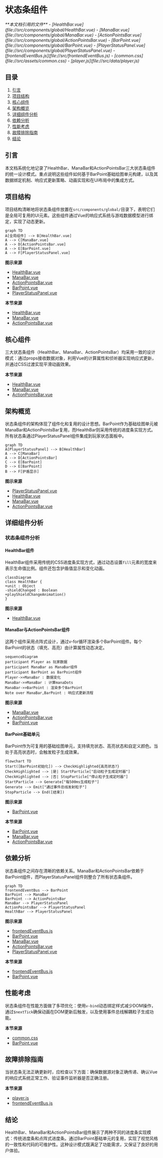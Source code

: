 # 状态条组件

<cite>
**本文档引用的文件**  
- [HealthBar.vue](file://src/components/global/HealthBar.vue)
- [ManaBar.vue](file://src/components/global/ManaBar.vue)
- [ActionPointsBar.vue](file://src/components/global/ActionPointsBar.vue)
- [BarPoint.vue](file://src/components/global/BarPoint.vue)
- [PlayerStatusPanel.vue](file://src/components/global/PlayerStatusPanel.vue)
- [frontendEventBus.js](file://src/frontendEventBus.js)
- [common.css](file://src/assets/common.css)
- [player.js](file://src/data/player.js)
</cite>

## 目录
1. [引言](#引言)
2. [项目结构](#项目结构)
3. [核心组件](#核心组件)
4. [架构概览](#架构概览)
5. [详细组件分析](#详细组件分析)
6. [依赖分析](#依赖分析)
7. [性能考虑](#性能考虑)
8. [故障排除指南](#故障排除指南)
9. [结论](#结论)

## 引言
本文档系统化地记录了HealthBar、ManaBar和ActionPointsBar三大状态条组件的统一设计模式。重点说明这些组件如何基于BarPoint基础绘图单元构建，以及其数据绑定机制、响应式更新策略、动画实现和在UI布局中的集成方式。

## 项目结构
项目结构清晰地将状态条组件放置在`src/components/global/`目录下，表明它们是全局可复用的UI元素。这些组件通过Vue的响应式系统与游戏数据模型进行绑定，实现了动态更新。

```mermaid
graph TD
A[全局组件] --> B[HealthBar.vue]
A --> C[ManaBar.vue]
A --> D[ActionPointsBar.vue]
A --> E[BarPoint.vue]
A --> F[PlayerStatusPanel.vue]
```

**图示来源**  
- [HealthBar.vue](file://src/components/global/HealthBar.vue)
- [ManaBar.vue](file://src/components/global/ManaBar.vue)
- [ActionPointsBar.vue](file://src/components/global/ActionPointsBar.vue)
- [BarPoint.vue](file://src/components/global/BarPoint.vue)
- [PlayerStatusPanel.vue](file://src/components/global/PlayerStatusPanel.vue)

**本节来源**  
- [HealthBar.vue](file://src/components/global/HealthBar.vue)
- [ManaBar.vue](file://src/components/global/ManaBar.vue)
- [ActionPointsBar.vue](file://src/components/global/ActionPointsBar.vue)

## 核心组件
三大状态条组件（HealthBar、ManaBar、ActionPointsBar）均采用一致的设计模式：通过props接收数据对象，利用Vue的计算属性和侦听器实现响应式更新，并通过CSS过渡实现平滑动画效果。

**本节来源**  
- [HealthBar.vue](file://src/components/global/HealthBar.vue#L1-L101)
- [ManaBar.vue](file://src/components/global/ManaBar.vue#L1-L120)
- [ActionPointsBar.vue](file://src/components/global/ActionPointsBar.vue#L1-L120)

## 架构概览
状态条组件的架构体现了组件化和复用的设计思想。BarPoint作为基础绘图单元被ManaBar和ActionPointsBar复用，而HealthBar则采用传统的进度条实现方式。所有状态条通过PlayerStatusPanel组件集成到玩家状态面板中。

```mermaid
graph TD
A[PlayerStatusPanel] --> B[HealthBar]
A --> C[ManaBar]
A --> D[ActionPointsBar]
C --> E[BarPoint]
D --> E[BarPoint]
B --> F[护盾显示]
```

**图示来源**  
- [PlayerStatusPanel.vue](file://src/components/global/PlayerStatusPanel.vue#L1-L216)
- [HealthBar.vue](file://src/components/global/HealthBar.vue#L1-L101)
- [ManaBar.vue](file://src/components/global/ManaBar.vue#L1-L120)
- [ActionPointsBar.vue](file://src/components/global/ActionPointsBar.vue#L1-L120)

## 详细组件分析
### 状态条组件分析
#### HealthBar组件
HealthBar组件采用传统的CSS进度条实现方式，通过动态设置`fill`元素的宽度来表示生命值比例。组件还包含护盾值显示和变化动画。

```mermaid
classDiagram
class HealthBar {
+unit : Object
-shieldChanged : Boolean
+playShieldChangeAnimation()
}
```

**图示来源**  
- [HealthBar.vue](file://src/components/global/HealthBar.vue#L1-L101)

#### ManaBar与ActionPointsBar组件
这两个组件采用点阵式设计，通过v-for循环渲染多个BarPoint组件。每个BarPoint的状态（填充、高亮）由计算属性动态决定。

```mermaid
sequenceDiagram
participant Player as 玩家数据
participant ManaBar as ManaBar组件
participant BarPoint as BarPoint组件
Player->>ManaBar : 数据变化
ManaBar->>ManaBar : 计算manaDots
ManaBar->>BarPoint : 渲染多个BarPoint
Note over ManaBar,BarPoint : 响应式更新流程
```

**图示来源**  
- [ManaBar.vue](file://src/components/global/ManaBar.vue#L1-L120)
- [ActionPointsBar.vue](file://src/components/global/ActionPointsBar.vue#L1-L120)
- [BarPoint.vue](file://src/components/global/BarPoint.vue#L1-L175)

#### BarPoint基础单元
BarPoint作为可复用的基础绘图单元，支持填充状态、高亮状态和自定义颜色。当处于高亮状态时，会触发粒子生成效果。

```mermaid
flowchart TD
Start([BarPoint初始化]) --> CheckHighlighted{高亮状态?}
CheckHighlighted --> |是| StartParticle["启动粒子生成定时器"]
CheckHighlighted --> |否| StopParticle["停止粒子生成定时器"]
StartParticle --> Generate["每500ms生成粒子"]
Generate --> Emit["通过事件总线发射粒子"]
StopParticle --> End([结束])
```

**图示来源**  
- [BarPoint.vue](file://src/components/global/BarPoint.vue#L1-L175)

**本节来源**  
- [BarPoint.vue](file://src/components/global/BarPoint.vue#L1-L175)
- [ManaBar.vue](file://src/components/global/ManaBar.vue#L1-L120)
- [ActionPointsBar.vue](file://src/components/global/ActionPointsBar.vue#L1-L120)

## 依赖分析
状态条组件之间存在清晰的依赖关系。ManaBar和ActionPointsBar依赖于BarPoint组件，而PlayerStatusPanel组件则整合了所有状态条组件。

```mermaid
graph TD
frontendEventBus --> BarPoint
BarPoint --> ManaBar
BarPoint --> ActionPointsBar
ManaBar --> PlayerStatusPanel
ActionPointsBar --> PlayerStatusPanel
HealthBar --> PlayerStatusPanel
```

**图示来源**  
- [frontendEventBus.js](file://src/frontendEventBus.js#L1-L9)
- [BarPoint.vue](file://src/components/global/BarPoint.vue#L1-L175)
- [ManaBar.vue](file://src/components/global/ManaBar.vue#L1-L120)
- [ActionPointsBar.vue](file://src/components/global/ActionPointsBar.vue#L1-L120)
- [PlayerStatusPanel.vue](file://src/components/global/PlayerStatusPanel.vue#L1-L216)

**本节来源**  
- [frontendEventBus.js](file://src/frontendEventBus.js#L1-L9)
- [BarPoint.vue](file://src/components/global/BarPoint.vue#L1-L175)

## 性能考虑
状态条组件在性能方面做了多项优化：使用`v-bind`动态绑定样式减少DOM操作，通过`$nextTick`确保动画在DOM更新后触发，以及使用事件总线解耦粒子生成功能。

**本节来源**  
- [common.css](file://src/assets/common.css#L1-L28)
- [BarPoint.vue](file://src/components/global/BarPoint.vue#L1-L175)

## 故障排除指南
当状态条无法正确更新时，应检查以下方面：确保数据源对象正确传递、确认Vue的响应式系统正常工作、验证事件监听器是否正确注册。

**本节来源**  
- [player.js](file://src/data/player.js#L1-L226)
- [frontendEventBus.js](file://src/frontendEventBus.js#L1-L9)

## 结论
HealthBar、ManaBar和ActionPointsBar组件展示了两种不同的进度条实现模式：传统进度条和点阵式进度条。通过BarPoint基础单元的复用，实现了视觉风格的一致性和代码的可维护性。这种设计模式既满足了功能需求，又保证了良好的用户体验。